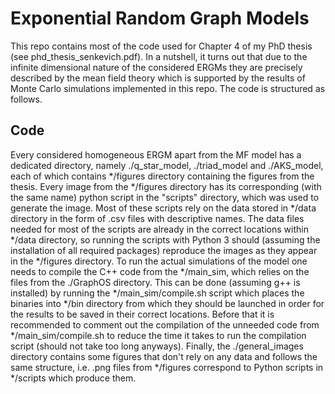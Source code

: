 # Exponential Random Graph Models
This repo contains most of the code used for Chapter 4 of my PhD thesis (see phd_thesis_senkevich.pdf). In a nutshell, it turns out that due to the infinite dimensional nature of the considered ERGMs they are precisely described by the mean field theory which is supported by the results of Monte Carlo simulations implemented in this repo. The code is structured as follows.

## Code
Every considered homogeneous ERGM apart from the MF model has a dedicated directory, namely ./q_star_model, ./triad_model and ./AKS_model, each of which contains */figures directory containing the figures from the thesis. Every image from the */figures directory has its corresponding (with the same name) python script in the "scripts" directory, which was used to generate the image. Most of these scripts rely on the data stored in */data directory in the form of .csv files with descriptive names. The data files needed for most of the scripts are already in the correct locations within */data directory, so running the scripts with Python 3 should (assuming the installation of all required packages) reproduce the images as they appear in the */figures directory. To run the actual simulations of the model one needs to compile the C++ code from the */main_sim, which relies on the files from the ./GraphOS directory. This can be done (assuming g++ is installed) by running the */main_sim/compile.sh script which places the binaries into */bin directory from which they should be launched in order for the results to be saved in their correct locations. Before that it is recommended to comment out the compilation of the unneeded code from */main_sim/compile.sh to reduce the time it takes to run the compilation script (should not take too long anyways). Finally, the ./general_images directory contains some figures that don't rely on any data and follows the same structure, i.e. .png files from */figures correspond to Python scripts in */scripts which produce them.
